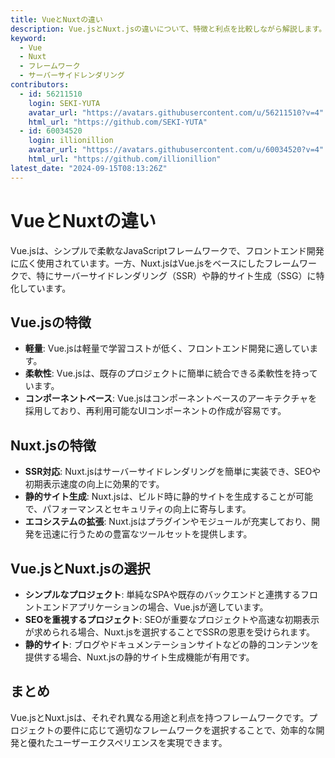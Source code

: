 ```yaml
---
title: VueとNuxtの違い
description: Vue.jsとNuxt.jsの違いについて、特徴と利点を比較しながら解説します。
keyword:
  - Vue
  - Nuxt
  - フレームワーク
  - サーバーサイドレンダリング
contributors:
  - id: 56211510
    login: SEKI-YUTA
    avatar_url: "https://avatars.githubusercontent.com/u/56211510?v=4"
    html_url: "https://github.com/SEKI-YUTA"
  - id: 60034520
    login: illionillion
    avatar_url: "https://avatars.githubusercontent.com/u/60034520?v=4"
    html_url: "https://github.com/illionillion"
latest_date: "2024-09-15T08:13:26Z"
---
```


# VueとNuxtの違い

Vue.jsは、シンプルで柔軟なJavaScriptフレームワークで、フロントエンド開発に広く使用されています。一方、Nuxt.jsはVue.jsをベースにしたフレームワークで、特にサーバーサイドレンダリング（SSR）や静的サイト生成（SSG）に特化しています。

## Vue.jsの特徴

- **軽量**: Vue.jsは軽量で学習コストが低く、フロントエンド開発に適しています。
- **柔軟性**: Vue.jsは、既存のプロジェクトに簡単に統合できる柔軟性を持っています。
- **コンポーネントベース**: Vue.jsはコンポーネントベースのアーキテクチャを採用しており、再利用可能なUIコンポーネントの作成が容易です。

## Nuxt.jsの特徴

- **SSR対応**: Nuxt.jsはサーバーサイドレンダリングを簡単に実装でき、SEOや初期表示速度の向上に効果的です。
- **静的サイト生成**: Nuxt.jsは、ビルド時に静的サイトを生成することが可能で、パフォーマンスとセキュリティの向上に寄与します。
- **エコシステムの拡張**: Nuxt.jsはプラグインやモジュールが充実しており、開発を迅速に行うための豊富なツールセットを提供します。

## Vue.jsとNuxt.jsの選択

- **シンプルなプロジェクト**: 単純なSPAや既存のバックエンドと連携するフロントエンドアプリケーションの場合、Vue.jsが適しています。
- **SEOを重視するプロジェクト**: SEOが重要なプロジェクトや高速な初期表示が求められる場合、Nuxt.jsを選択することでSSRの恩恵を受けられます。
- **静的サイト**: ブログやドキュメンテーションサイトなどの静的コンテンツを提供する場合、Nuxt.jsの静的サイト生成機能が有用です。

## まとめ

Vue.jsとNuxt.jsは、それぞれ異なる用途と利点を持つフレームワークです。プロジェクトの要件に応じて適切なフレームワークを選択することで、効率的な開発と優れたユーザーエクスペリエンスを実現できます。

